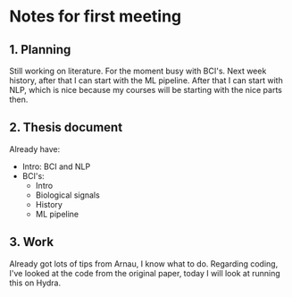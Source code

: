 # Notes for first meeting

## 1. Planning

Still working on literature. For the moment busy with BCI's. Next week history, after that I can start with the ML pipeline.
After that I can start with NLP, which is nice because my courses will be starting with the nice parts then.

## 2. Thesis document

Already have:

- Intro: BCI and NLP
- BCI's:
  - Intro
  - Biological signals
  - History
  - ML pipeline

## 3. Work

Already got lots of tips from Arnau, I know what to do.
Regarding coding, I've looked at the code from the original paper, today I will look at running this on Hydra.
